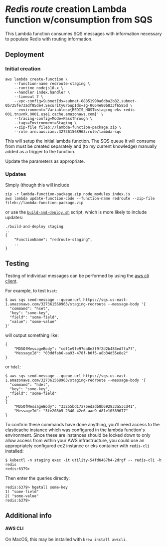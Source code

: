 # *Red*is *route* creation Lambda function w/consumption from SQS
This Lambda function consumes SQS messages with information necessary to populate Redis with routing information.

## Deployment

### Initial creation

    aws lambda create-function \
        --function-name redroute-staging \
        --runtime nodejs10.x \
        --handler index.handler \
        --timeout 7 \
        --vpc-config=SubnetIds=subnet-08851990a6dba2b82,subnet-0b725fe73adf85de4,SecurityGroupIds=sg-0664e80b833f6585d \
        --environment='Variables={REDIS_HOST=staging-eks-redis-001.tnuvnk.0001.use1.cache.amazonaws.com}' \
        --tracing-config=Mode=PassThrough \
        --tags=Environment=Staging \
        --zip-file fileb://lambda-function-package.zip \
        --role arn:aws:iam::327361568963:role/lambda-sqs

This will setup the initial lambda function. The SQS queue it will consume from must be created separately and (to my current knowledge) manually added as a trigger to the function.

Update the parameters as appropriate.

### Updates

Simply (though this will include

    zip -r lambda-function-package.zip node_modules index.js
    aws lambda update-function-code --function-name redroute --zip-file fileb://lambda-function-package.zip

or use the [`build-and-deploy.sh`](./build-and-deploy.sh) script, which is more likely to include updates:

    ./build-and-deploy staging
    ..
    {
        "FunctionName": "redroute-staging",
        ..
    }



## Testing

Testing of individual messages can be performed by using the [aws cli client](#AWS%20CLI).

For example, to test `hset`:

    $ aws sqs send-message --queue-url https://sqs.us-east-1.amazonaws.com/327361568963/staging-redroute --message-body '{
      "command": "hset",
      "key": "some-key",
      "field": "some-field",
      "value": "some-value"
    }'

will output something like:

    {
        "MD5OfMessageBody": "cdf1e9fe97ea8e3f9f2d2b483ed7fa7f",
        "MessageId": "03ddfab6-aa93-478f-b0f5-a8b34d55e8e2"
    }

or `hdel`:

    $ aws sqs send-message --queue-url https://sqs.us-east-1.amazonaws.com/327361568963/staging-redroute --message-body '{
      "command": "hdel",
      "key": "some-key",
      "field": "some-field"
    }'
    {
        "MD5OfMessageBody": "33255bd17a76ed2db8b692833a53cd41",
        "MessageId": "3fe208b5-2340-42e6-aae9-d81e10539677"
    }


To confirm these commands have done anything, you'll need access to the elasticache instance which was configured in the lambda function's environment. Since these are instances should be  locked down to only allow access from within your AWS infrastructure, you could use an appropriately configured ec2 instance or eks container with `redis-cli` installed:

    $ kubectl -n staging exec -it utility-54fd8467b4-2drgf -- redis-cli -h redis
    redis:6379>

Then enter the queries directly:

    redis:6379> hgetall some-key
    1) "some-field"
    2) "some-value"
    redis:6379>


## Additional info

#### AWS CLI

On MacOS, this may be installed with `brew install awscli`.

